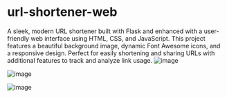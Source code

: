 
# url-shortener-web
A sleek, modern URL shortener built with Flask and enhanced with a user-friendly web interface using HTML, CSS, and JavaScript. This project features a beautiful background image, dynamic Font Awesome icons, and a responsive design. Perfect for easily shortening and sharing URLs with additional features to track and analyze link usage.
![image](https://github.com/user-attachments/assets/2392e159-3f7d-4788-9f68-0f3ec55cceae)

![image](https://github.com/user-attachments/assets/3d31aeea-3a47-4f82-be08-1f999703df46)

![image](https://github.com/user-attachments/assets/b79ebc33-7666-4d0e-a20c-14e76fa1b684)
